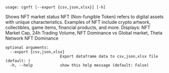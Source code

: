 ```
usage: cgnft [--export {csv,json,xlsx}] [-h]
```

Shows NFT market status NFT (Non-fungible Token) refers to digital assets with unique characteristics. Examples of NFT include crypto artwork, collectibles, game items, financial products, and more. Displays: NFT Market Cap, 24h Trading Volume, NFT Dominance vs Global market, Theta Network NFT Dominance

```
optional arguments:
  --export {csv,json,xlsx}
                        Export dataframe data to csv,json,xlsx file (default: )
  -h, --help            show this help message (default: False)
```

